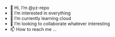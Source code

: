 - 👋 Hi, I’m @yz-repo
- 👀 I’m interested in everything
- 🌱 I’m currently learning cloud
- 💞️ I’m looking to collaborate whatever interesting
- 📫 How to reach me ...

<!---
yz-repo/yz-repo is a ✨ special ✨ repository because its `README.md` (this file) appears on your GitHub profile.
You can click the Preview link to take a look at your changes.
--->
